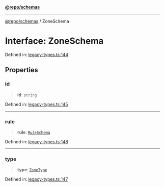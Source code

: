 [**@repo/schemas**](../README.md)

---

[@repo/schemas](../README.md) / ZoneSchema

# Interface: ZoneSchema

Defined in: [legacy-types.ts:144](https://github.com/alexqguo/drinking-board-game-v3/blob/15932662279983c0f0b2a6fa59ef653227975f0d/packages/schemas/src/legacy-types.ts#L144)

## Properties

### id

> **id**: `string`

Defined in: [legacy-types.ts:145](https://github.com/alexqguo/drinking-board-game-v3/blob/15932662279983c0f0b2a6fa59ef653227975f0d/packages/schemas/src/legacy-types.ts#L145)

---

### rule

> **rule**: [`RuleSchema`](../type-aliases/RuleSchema.md)

Defined in: [legacy-types.ts:148](https://github.com/alexqguo/drinking-board-game-v3/blob/15932662279983c0f0b2a6fa59ef653227975f0d/packages/schemas/src/legacy-types.ts#L148)

---

### type

> **type**: [`ZoneType`](../enumerations/ZoneType.md)

Defined in: [legacy-types.ts:147](https://github.com/alexqguo/drinking-board-game-v3/blob/15932662279983c0f0b2a6fa59ef653227975f0d/packages/schemas/src/legacy-types.ts#L147)
